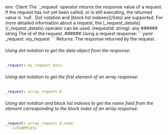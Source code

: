 <TITLE>_request</TITLE>
<METADATA>env: Client</METADATA>
<DESCRIPTION>The `_request` operator returns the response value of a request. If the request has not yet been called, or is still executing, the returned value is `null`. Dot notation and [block list indexes](/lists) are supported. For more detailed information about a request, the [_request_details](/_request_details) operator can be used.</DESCRIPTION>
<USAGE>(requestId: string): any ###### string The id of the request.</USAGE>
<EXAMPLES>###### Using a request response:
```yaml
_request: my_request
```
Returns: The response returned by the request.

###### Using dot notation to get the data object from the response:

```yaml
_request: my_request.data
```

###### Using dot notation to get the first element of an array response:

```yaml
_request: array_request.0
```

###### Using dot notation and block list indexes to get the name field from the element corresponding to the block index of an array response:

````yaml
_request: array_request.$.name
```</EXAMPLES>
````
